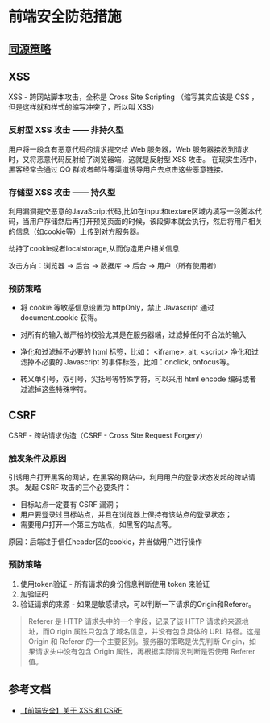 # 前端安全防范措施

## [同源策略](./同源策略.md)

## XSS

XSS - 跨网站脚本攻击，全称是 Cross Site Scripting （缩写其实应该是 CSS ，但是这样就和样式的缩写冲突了，所以叫 XSS）

### 反射型 XSS 攻击 —— 非持久型

用户将一段含有恶意代码的请求提交给 Web 服务器，Web 服务器接收到请求时，又将恶意代码反射给了浏览器端，这就是反射型 XSS 攻击。 在现实生活中，黑客经常会通过 QQ 群或者邮件等渠道诱导用户去点击这些恶意链接。

### 存储型 XSS 攻击 —— 持久型

利用漏洞提交恶意的JavaScript代码,比如在input和textare区域内填写一段脚本代码，当用户存储然后再打开预览页面的时候，该段脚本就会执行，然后将用户相关的信息（如cookie等）上传到对方服务器。

劫持了cookie或者localstorage,从而伪造用户相关信息

攻击方向：浏览器 -> 后台 -> 数据库 -> 后台 -> 用户（所有使用者）

### 预防策略

+ 将 cookie 等敏感信息设置为 httpOnly，禁止 Javascript 通过 document.cookie 获得。

+ 对所有的输入做严格的校验尤其是在服务器端，过滤掉任何不合法的输入

+ 净化和过滤掉不必要的 html 标签，比如： \<iframe>, alt, \<script> 净化和过滤掉不必要的 Javascript 的事件标签，比如：onclick, onfocus等。

+ 转义单引号，双引号，尖括号等特殊字符，可以采用 html encode 编码或者过滤掉这些特殊字符。

## CSRF

CSRF - 跨站请求伪造（CSRF - Cross Site Request Forgery）

### 触发条件及原因

引诱用户打开黑客的网站，在黑客的网站中，利用用户的登录状态发起的跨站请求。
发起 CSRF 攻击的三个必要条件：

+ 目标站点一定要有 CSRF 漏洞；
+ 用户要登录过目标站点，并且在浏览器上保持有该站点的登录状态；
+ 需要用户打开一个第三方站点，如黑客的站点等。

原因：后端过于信任header区的cookie，并当做用户进行操作

### 预防策略

1. 使用token验证 - 所有请求的身份信息判断使用 token 来验证
2. 加验证码
3. 验证请求的来源 - 如果是敏感请求，可以判断一下请求的Origin和Referer。  
>Referer 是 HTTP 请求头中的一个字段，记录了该 HTTP 请求的来源地址，而O rigin 属性只包含了域名信息，并没有包含具体的 URL 路径。这是 Origin 和 Referer 的一个主要区别。服务器的策略是优先判断 Origin，如果请求头中没有包含 Origin 属性，再根据实际情况判断是否使用 Referer 值。

## 参考文档

+ [【前端安全】关于 XSS 和 CSRF](https://juejin.im/post/6870779580752494606)